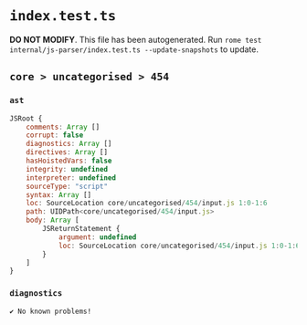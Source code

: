 # `index.test.ts`

**DO NOT MODIFY**. This file has been autogenerated. Run `rome test internal/js-parser/index.test.ts --update-snapshots` to update.

## `core > uncategorised > 454`

### `ast`

```javascript
JSRoot {
	comments: Array []
	corrupt: false
	diagnostics: Array []
	directives: Array []
	hasHoistedVars: false
	integrity: undefined
	interpreter: undefined
	sourceType: "script"
	syntax: Array []
	loc: SourceLocation core/uncategorised/454/input.js 1:0-1:6
	path: UIDPath<core/uncategorised/454/input.js>
	body: Array [
		JSReturnStatement {
			argument: undefined
			loc: SourceLocation core/uncategorised/454/input.js 1:0-1:6
		}
	]
}
```

### `diagnostics`

```
✔ No known problems!

```
